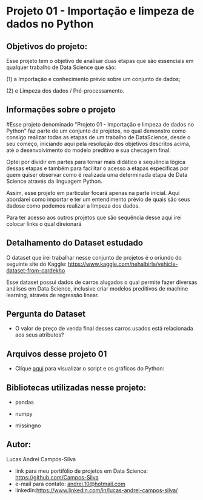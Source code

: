 # Projeto 01 - Importação e limpeza de dados no Python

## Objetivos do projeto:

Esse projeto tem o objetivo de analisar duas etapas que são essenciais em qualquer trabalho de Data Science que são:
 
(1) a Importação e conhecimento prévio sobre um conjunto de dados;

(2) e Limpeza dos dados / Pré-processamento.

## Informações sobre o projeto

#Esse projeto denominado "Projeto 01 - Importação e limpeza de dados no Python" faz parte de um conjunto de projetos, no qual demonstro como consigo realizar todas as etapas de um trabalho de DataScience, desde o seu começo, iniciando aqui pela resolução dos objetivos descritos acima, até o desenvolvimento do modelo preditivo e sua checagem final.

Optei por dividir em partes para tornar mais didático a sequência lógica dessas etapas e também para facilitar o acesso a etapas especificas por quem quiser observar como é realizada uma determinada etapa de Data Science através da linguagem Python.

Assim, esse projeto em particular focará apenas na parte inicial. Aqui abordarei como importar e ter um entendimento prévio de quais são seus dadose como podemos realizar a limpeza dos dados.

Para ter acesso aos outros projetos que são sequência desse aqui irei colocar links o qual direionará 

## Detalhamento do Dataset estudado

O dataset que irei trabalhar nesse conjunto de projetos é o oriundo do seguinte site do Kaggle: https://www.kaggle.com/nehalbirla/vehicle-dataset-from-cardekho

Esse dataset possui dados de carros alugados o qual permite fazer diversas análises em Data Science, inclusive criar modelos preditivos de machine learning, através de regressão linear.

## Pergunta do Dataset

- O valor de preço de venda final desses carros usados está relacionada aos seus atributos?

## Arquivos desse projeto 01

- Clique [aqui](https://github.com/Campos-Silva/exploracao_de_dados_numericos_n_1/blob/main/exploracao_de_dados_numericos_n_1.ipynb) para visualizar o script e os gráficos do Python: 

## Bibliotecas utilizadas nesse projeto:

- pandas

- numpy

- missingno

## Autor:

Lucas Andrei Campos-Silva

- link para meu portifólio de projetos em Data Science: https://github.com/Campos-Silva
- e-mail para contato: andrei.10@hotmail.com
- linkedIn:https://www.linkedin.com/in/lucas-andrei-campos-silva/
